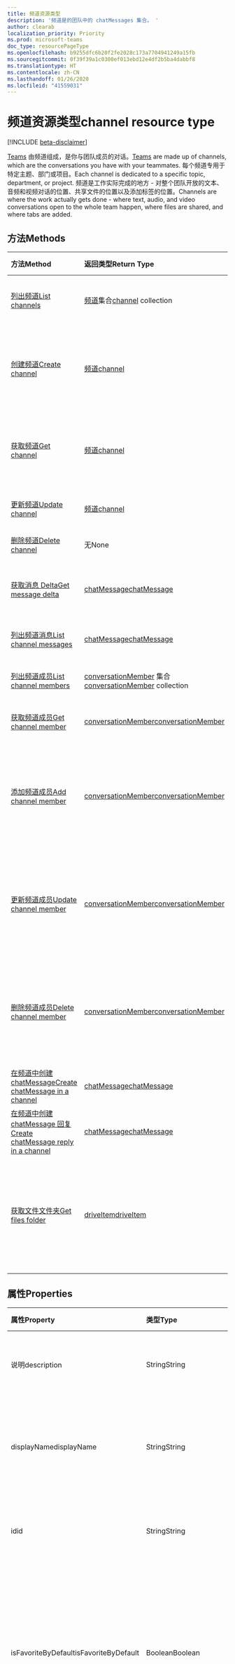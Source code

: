 ```yaml
---
title: 频道资源类型
description: '频道是的团队中的 chatMessages 集合。 '
author: clearab
localization_priority: Priority
ms.prod: microsoft-teams
doc_type: resourcePageType
ms.openlocfilehash: b9255dfc6b20f2fe2028c173a7704941249a15fb
ms.sourcegitcommit: 0f39f39a1c0300ef013ebd12e4df2b5ba4dabbf8
ms.translationtype: HT
ms.contentlocale: zh-CN
ms.lasthandoff: 01/26/2020
ms.locfileid: "41559031"
---
```

# <a name="channel-resource-type"></a><span data-ttu-id="715bc-103">频道资源类型</span><span class="sxs-lookup"><span data-stu-id="715bc-103">channel resource type</span></span>

[!INCLUDE [beta-disclaimer](../../includes/beta-disclaimer.md)]

<span data-ttu-id="715bc-104">[Teams](../resources/team.md) 由频道组成，是你与团队成员的对话。</span><span class="sxs-lookup"><span data-stu-id="715bc-104">[Teams](../resources/team.md) are made up of channels, which are the conversations you have with your teammates.</span></span> <span data-ttu-id="715bc-105">每个频道专用于特定主题、部门或项目。</span><span class="sxs-lookup"><span data-stu-id="715bc-105">Each channel is dedicated to a specific topic, department, or project.</span></span> <span data-ttu-id="715bc-106">频道是工作实际完成的地方 - 对整个团队开放的文本、音频和视频对话的位置、共享文件的位置以及添加标签的位置。</span><span class="sxs-lookup"><span data-stu-id="715bc-106">Channels are where the work actually gets done - where text, audio, and video conversations open to the whole team happen, where files are shared, and where tabs are added.</span></span>

## <a name="methods"></a><span data-ttu-id="715bc-107">方法</span><span class="sxs-lookup"><span data-stu-id="715bc-107">Methods</span></span>

| <span data-ttu-id="715bc-108">方法</span><span class="sxs-lookup"><span data-stu-id="715bc-108">Method</span></span>       | <span data-ttu-id="715bc-109">返回类型</span><span class="sxs-lookup"><span data-stu-id="715bc-109">Return Type</span></span>  |<span data-ttu-id="715bc-110">说明</span><span class="sxs-lookup"><span data-stu-id="715bc-110">Description</span></span>|
|:---------------|:--------|:----------|
|[<span data-ttu-id="715bc-111">列出频道</span><span class="sxs-lookup"><span data-stu-id="715bc-111">List channels</span></span>](../api/channel-list.md) | <span data-ttu-id="715bc-112">[频道](channel.md)集合</span><span class="sxs-lookup"><span data-stu-id="715bc-112">[channel](channel.md) collection</span></span> | <span data-ttu-id="715bc-113">获取此团队中的频道列表。</span><span class="sxs-lookup"><span data-stu-id="715bc-113">Get the list of channels in this team.</span></span>|
|[<span data-ttu-id="715bc-114">创建频道</span><span class="sxs-lookup"><span data-stu-id="715bc-114">Create channel</span></span>](../api/channel-post.md) | [<span data-ttu-id="715bc-115">频道</span><span class="sxs-lookup"><span data-stu-id="715bc-115">channel</span></span>](channel.md) | <span data-ttu-id="715bc-116">通过包含显示名称和描述来新建频道。</span><span class="sxs-lookup"><span data-stu-id="715bc-116">Create a new channel by including the display name and description.</span></span>|
|[<span data-ttu-id="715bc-117">获取频道</span><span class="sxs-lookup"><span data-stu-id="715bc-117">Get channel</span></span>](../api/channel-get.md) | [<span data-ttu-id="715bc-118">频道</span><span class="sxs-lookup"><span data-stu-id="715bc-118">channel</span></span>](channel.md) | <span data-ttu-id="715bc-119">读取频道的属性和关系。</span><span class="sxs-lookup"><span data-stu-id="715bc-119">Read properties and relationships of the channel.</span></span>|
|[<span data-ttu-id="715bc-120">更新频道</span><span class="sxs-lookup"><span data-stu-id="715bc-120">Update channel</span></span>](../api/channel-patch.md) | [<span data-ttu-id="715bc-121">频道</span><span class="sxs-lookup"><span data-stu-id="715bc-121">channel</span></span>](channel.md) | <span data-ttu-id="715bc-122">更新频道属性。</span><span class="sxs-lookup"><span data-stu-id="715bc-122">Update properties of the channel.</span></span>|
|[<span data-ttu-id="715bc-123">删除频道</span><span class="sxs-lookup"><span data-stu-id="715bc-123">Delete channel</span></span>](../api/channel-delete.md) | <span data-ttu-id="715bc-124">无</span><span class="sxs-lookup"><span data-stu-id="715bc-124">None</span></span> | <span data-ttu-id="715bc-125">删除通道。</span><span class="sxs-lookup"><span data-stu-id="715bc-125">Delete a channel.</span></span>|
|[<span data-ttu-id="715bc-126">获取消息 Delta</span><span class="sxs-lookup"><span data-stu-id="715bc-126">Get message delta</span></span>](../api/chatmessage-delta.md)  | [<span data-ttu-id="715bc-127">chatMessage</span><span class="sxs-lookup"><span data-stu-id="715bc-127">chatMessage</span></span>](../resources/chatmessage.md) | <span data-ttu-id="715bc-128">获取频道中的增量消息。</span><span class="sxs-lookup"><span data-stu-id="715bc-128">Get incremental messages in a channel.</span></span> |
|[<span data-ttu-id="715bc-129">列出频道消息</span><span class="sxs-lookup"><span data-stu-id="715bc-129">List channel messages</span></span>](../api/channel-list-messages.md)  | [<span data-ttu-id="715bc-130">chatMessage</span><span class="sxs-lookup"><span data-stu-id="715bc-130">chatMessage</span></span>](../resources/chatmessage.md) | <span data-ttu-id="715bc-131">获取频道中的消息</span><span class="sxs-lookup"><span data-stu-id="715bc-131">Get messages in a channel</span></span> |
|[<span data-ttu-id="715bc-132">列出频道成员</span><span class="sxs-lookup"><span data-stu-id="715bc-132">List channel members</span></span>](../api/conversationmember-list.md)| <span data-ttu-id="715bc-133">[conversationMember](conversationmember.md) 集合</span><span class="sxs-lookup"><span data-stu-id="715bc-133">[conversationMember](conversationmember.md) collection</span></span>| <span data-ttu-id="715bc-134">列出频道的成员。</span><span class="sxs-lookup"><span data-stu-id="715bc-134">List the members of a channel.</span></span> |
|[<span data-ttu-id="715bc-135">获取频道成员</span><span class="sxs-lookup"><span data-stu-id="715bc-135">Get channel member</span></span>](../api/conversationmember-get.md)| [<span data-ttu-id="715bc-136">conversationMember</span><span class="sxs-lookup"><span data-stu-id="715bc-136">conversationMember</span></span>](conversationmember.md)| <span data-ttu-id="715bc-137">获取频道的成员。</span><span class="sxs-lookup"><span data-stu-id="715bc-137">Get a member of a channel.</span></span> |
|[<span data-ttu-id="715bc-138">添加频道成员</span><span class="sxs-lookup"><span data-stu-id="715bc-138">Add channel member</span></span>](../api/conversationmember-add.md) | [<span data-ttu-id="715bc-139">conversationMember</span><span class="sxs-lookup"><span data-stu-id="715bc-139">conversationMember</span></span>](conversationmember.md)| <span data-ttu-id="715bc-140">向频道添加成员。</span><span class="sxs-lookup"><span data-stu-id="715bc-140">Add a member to a channel.</span></span> <span data-ttu-id="715bc-141">仅支持用于 `private` 的 `channelType`。</span><span class="sxs-lookup"><span data-stu-id="715bc-141">Only supported for `channelType` of `private`.</span></span>|
|[<span data-ttu-id="715bc-142">更新频道成员</span><span class="sxs-lookup"><span data-stu-id="715bc-142">Update channel member</span></span>](../api/conversationmember-update.md) | [<span data-ttu-id="715bc-143">conversationMember</span><span class="sxs-lookup"><span data-stu-id="715bc-143">conversationMember</span></span>](conversationmember.md)| <span data-ttu-id="715bc-144">更新聊天成员。</span><span class="sxs-lookup"><span data-stu-id="715bc-144">Update a member of a channel.</span></span> <span data-ttu-id="715bc-145">仅支持用于 `private` 的 `channelType`。</span><span class="sxs-lookup"><span data-stu-id="715bc-145">Only supported for `channelType` of `private`.</span></span>|
|[<span data-ttu-id="715bc-146">删除频道成员</span><span class="sxs-lookup"><span data-stu-id="715bc-146">Delete channel member</span></span>](../api/conversationmember-delete.md) | [<span data-ttu-id="715bc-147">conversationMember</span><span class="sxs-lookup"><span data-stu-id="715bc-147">conversationMember</span></span>](conversationmember.md)| <span data-ttu-id="715bc-148">删除频道的成员。</span><span class="sxs-lookup"><span data-stu-id="715bc-148">Delete a member of a channel.</span></span> <span data-ttu-id="715bc-149">仅支持用于 `private` 的 `channelType`。</span><span class="sxs-lookup"><span data-stu-id="715bc-149">Only supported for `channelType` of `private`.</span></span>|
|[<span data-ttu-id="715bc-150">在频道中创建 chatMessage</span><span class="sxs-lookup"><span data-stu-id="715bc-150">Create chatMessage in a channel</span></span>](../api/channel-post-messages.md) | [<span data-ttu-id="715bc-151">chatMessage</span><span class="sxs-lookup"><span data-stu-id="715bc-151">chatMessage</span></span>](../resources/chatmessage.md) | <span data-ttu-id="715bc-152">向频道发送消息。</span><span class="sxs-lookup"><span data-stu-id="715bc-152">Send a message to a channel.</span></span> |
|[<span data-ttu-id="715bc-153">在频道中创建 chatMessage 回复</span><span class="sxs-lookup"><span data-stu-id="715bc-153">Create chatMessage reply in a channel</span></span>](../api/channel-post-messagereply.md) | [<span data-ttu-id="715bc-154">chatMessage</span><span class="sxs-lookup"><span data-stu-id="715bc-154">chatMessage</span></span>](../resources/chatmessage.md) | <span data-ttu-id="715bc-155">在频道中回复消息。</span><span class="sxs-lookup"><span data-stu-id="715bc-155">Reply to a message in a channel.</span></span>|
|[<span data-ttu-id="715bc-156">获取文件文件夹</span><span class="sxs-lookup"><span data-stu-id="715bc-156">Get files folder</span></span>](../api/driveitem-get.md)| [<span data-ttu-id="715bc-157">driveItem</span><span class="sxs-lookup"><span data-stu-id="715bc-157">driveItem</span></span>](driveitem.md) | <span data-ttu-id="715bc-158">检索用于存储频道文件的 SharePoint 文件夹的详细信息。</span><span class="sxs-lookup"><span data-stu-id="715bc-158">Retrieves the details of the SharePoint folder where the files for the channel are stored.</span></span> |

## <a name="properties"></a><span data-ttu-id="715bc-159">属性</span><span class="sxs-lookup"><span data-stu-id="715bc-159">Properties</span></span>

| <span data-ttu-id="715bc-160">属性</span><span class="sxs-lookup"><span data-stu-id="715bc-160">Property</span></span>   | <span data-ttu-id="715bc-161">类型</span><span class="sxs-lookup"><span data-stu-id="715bc-161">Type</span></span> |<span data-ttu-id="715bc-162">说明</span><span class="sxs-lookup"><span data-stu-id="715bc-162">Description</span></span>|
|:---------------|:--------|:----------|
|<span data-ttu-id="715bc-163">说明</span><span class="sxs-lookup"><span data-stu-id="715bc-163">description</span></span>|<span data-ttu-id="715bc-164">String</span><span class="sxs-lookup"><span data-stu-id="715bc-164">String</span></span>|<span data-ttu-id="715bc-165">频道的可选文本描述。</span><span class="sxs-lookup"><span data-stu-id="715bc-165">Optional textual description for the channel.</span></span>|
|<span data-ttu-id="715bc-166">displayName</span><span class="sxs-lookup"><span data-stu-id="715bc-166">displayName</span></span>|<span data-ttu-id="715bc-167">String</span><span class="sxs-lookup"><span data-stu-id="715bc-167">String</span></span>|<span data-ttu-id="715bc-168">在 Microsoft Teams 中呈现在用户面前的频道名称。</span><span class="sxs-lookup"><span data-stu-id="715bc-168">Channel name as it will appear to the user in Microsoft Teams.</span></span>|
|<span data-ttu-id="715bc-169">id</span><span class="sxs-lookup"><span data-stu-id="715bc-169">id</span></span>|<span data-ttu-id="715bc-170">String</span><span class="sxs-lookup"><span data-stu-id="715bc-170">String</span></span>|<span data-ttu-id="715bc-171">频道的唯一标识符。</span><span class="sxs-lookup"><span data-stu-id="715bc-171">The channel's unique identifier.</span></span> <span data-ttu-id="715bc-172">只读。</span><span class="sxs-lookup"><span data-stu-id="715bc-172">Read-only.</span></span>|
|<span data-ttu-id="715bc-173">isFavoriteByDefault</span><span class="sxs-lookup"><span data-stu-id="715bc-173">isFavoriteByDefault</span></span>|<span data-ttu-id="715bc-174">Boolean</span><span class="sxs-lookup"><span data-stu-id="715bc-174">Boolean</span></span>|<span data-ttu-id="715bc-175">指示是否应对团队的所有成员将频道自动标记到“收藏夹”。</span><span class="sxs-lookup"><span data-stu-id="715bc-175">Indicates whether the channel should automatically be marked 'favorite' for all members of the team.</span></span> <span data-ttu-id="715bc-176">默认值：`false`。</span><span class="sxs-lookup"><span data-stu-id="715bc-176">Default: `false`.</span></span>|
|<span data-ttu-id="715bc-177">email</span><span class="sxs-lookup"><span data-stu-id="715bc-177">email</span></span>|<span data-ttu-id="715bc-178">String</span><span class="sxs-lookup"><span data-stu-id="715bc-178">String</span></span>| <span data-ttu-id="715bc-179">用于向频道发送邮件的电子邮件地址。</span><span class="sxs-lookup"><span data-stu-id="715bc-179">The email address for sending messages to the channel.</span></span> <span data-ttu-id="715bc-180">只读。</span><span class="sxs-lookup"><span data-stu-id="715bc-180">Read-only.</span></span>|
|<span data-ttu-id="715bc-181">webUrl</span><span class="sxs-lookup"><span data-stu-id="715bc-181">webUrl</span></span>|<span data-ttu-id="715bc-182">String</span><span class="sxs-lookup"><span data-stu-id="715bc-182">String</span></span>|<span data-ttu-id="715bc-183">将转到 Microsoft Teams 中的频道的超链接。</span><span class="sxs-lookup"><span data-stu-id="715bc-183">A hyperlink that will go to the channel in Microsoft Teams.</span></span> <span data-ttu-id="715bc-184">在 Microsoft Teams 中右键单击某个频道并选择“获取频道链接”即可获得此 URL。</span><span class="sxs-lookup"><span data-stu-id="715bc-184">This is the URL that you get when you right-click a channel in Microsoft Teams and select Get link to channel.</span></span> <span data-ttu-id="715bc-185">应将此 URL 视为不透明的 blob，而不对其进行解析。</span><span class="sxs-lookup"><span data-stu-id="715bc-185">This URL should be treated as an opaque blob, and not parsed.</span></span> <span data-ttu-id="715bc-186">只读。</span><span class="sxs-lookup"><span data-stu-id="715bc-186">Read-only.</span></span>|
|<span data-ttu-id="715bc-187">membershipType</span><span class="sxs-lookup"><span data-stu-id="715bc-187">membershipType</span></span>|[<span data-ttu-id="715bc-188">channelMembershipType</span><span class="sxs-lookup"><span data-stu-id="715bc-188">channelMembershipType</span></span>](../resources/enums.md#channelmembershiptype-values)|<span data-ttu-id="715bc-189">频道的类型。</span><span class="sxs-lookup"><span data-stu-id="715bc-189">The type of the channel.</span></span> <span data-ttu-id="715bc-190">可在创建期间设置，但不可更改。</span><span class="sxs-lookup"><span data-stu-id="715bc-190">Can be set during creation and cannot be changed.</span></span> <span data-ttu-id="715bc-191">默认：标准。</span><span class="sxs-lookup"><span data-stu-id="715bc-191">Default: standard.</span></span>|

## <a name="relationships"></a><span data-ttu-id="715bc-192">关系</span><span class="sxs-lookup"><span data-stu-id="715bc-192">Relationships</span></span>

| <span data-ttu-id="715bc-193">关系</span><span class="sxs-lookup"><span data-stu-id="715bc-193">Relationship</span></span> | <span data-ttu-id="715bc-194">类型</span><span class="sxs-lookup"><span data-stu-id="715bc-194">Type</span></span> |<span data-ttu-id="715bc-195">说明</span><span class="sxs-lookup"><span data-stu-id="715bc-195">Description</span></span>|
|:---------------|:--------|:----------|
|<span data-ttu-id="715bc-196">messages</span><span class="sxs-lookup"><span data-stu-id="715bc-196">messages</span></span>|<span data-ttu-id="715bc-197">[chatMessage](chatmessage.md) 集合</span><span class="sxs-lookup"><span data-stu-id="715bc-197">[chatMessage](chatmessage.md) collection</span></span>|<span data-ttu-id="715bc-198">频道中的所有消息集合。</span><span class="sxs-lookup"><span data-stu-id="715bc-198">A collection of all the messages in the channel.</span></span> <span data-ttu-id="715bc-199">一种导航属性。</span><span class="sxs-lookup"><span data-stu-id="715bc-199">A navigation property.</span></span> <span data-ttu-id="715bc-200">可为空。</span><span class="sxs-lookup"><span data-stu-id="715bc-200">Nullable.</span></span> <span data-ttu-id="715bc-201">此 API 目前仅支持读取消息，但最终也会支持写入消息。</span><span class="sxs-lookup"><span data-stu-id="715bc-201">Currently this API only supports reading but will eventually support writing messages too.</span></span>|
|<span data-ttu-id="715bc-202">选项卡</span><span class="sxs-lookup"><span data-stu-id="715bc-202">tabs</span></span>|<span data-ttu-id="715bc-203">[teamsTab](../resources/teamstab.md) 集合</span><span class="sxs-lookup"><span data-stu-id="715bc-203">[teamsTab](../resources/teamstab.md) collection</span></span>|<span data-ttu-id="715bc-204">频道中的所有选项卡集合。</span><span class="sxs-lookup"><span data-stu-id="715bc-204">A collection of all the tabs in the channel.</span></span> <span data-ttu-id="715bc-205">一种导航属性。</span><span class="sxs-lookup"><span data-stu-id="715bc-205">A navigation property.</span></span>|
|<span data-ttu-id="715bc-206">成员</span><span class="sxs-lookup"><span data-stu-id="715bc-206">members</span></span>|<span data-ttu-id="715bc-207">[conversationMember](conversationmember.md) 集合</span><span class="sxs-lookup"><span data-stu-id="715bc-207">[conversationMember](conversationmember.md) collection</span></span>|<span data-ttu-id="715bc-208">与频道关联的成员资格记录的集合。</span><span class="sxs-lookup"><span data-stu-id="715bc-208">A collection of membership records associated with the channel.</span></span>|
|<span data-ttu-id="715bc-209">filesFolder</span><span class="sxs-lookup"><span data-stu-id="715bc-209">filesFolder</span></span>|[<span data-ttu-id="715bc-210">driveItem</span><span class="sxs-lookup"><span data-stu-id="715bc-210">driveItem</span></span>](driveitem.md)|<span data-ttu-id="715bc-211">用于存储频道文件的位置的元数据。</span><span class="sxs-lookup"><span data-stu-id="715bc-211">Metadata for the location where the channel's files are stored.</span></span>|

## <a name="json-representation"></a><span data-ttu-id="715bc-212">JSON 表示形式</span><span class="sxs-lookup"><span data-stu-id="715bc-212">JSON representation</span></span>

<span data-ttu-id="715bc-213">下面是资源的 JSON 表示形式。</span><span class="sxs-lookup"><span data-stu-id="715bc-213">The following is a JSON representation of the resource.</span></span>

<!-- {
  "blockType": "resource",
  "optionalProperties": [
    "messages"
  ],
  "keyProperty": "id",
  "@odata.type": "microsoft.graph.channel"
}-->

```json
{
  "description": "string",
  "displayName": "string",
  "id": "string (identifier)",
  "isFavoriteByDefault": true,
  "email": "string",
  "webUrl": "string",
  "membershipType": "channelMembershipType"
}
```

<!-- uuid: 8fcb5dbc-d5aa-4681-8e31-b001d5168d79
2015-10-25 14:57:30 UTC -->
<!--
{
  "type": "#page.annotation",
  "description": "channel resource",
  "keywords": "",
  "section": "documentation",
  "tocPath": "",
  "suppressions": []
}
-->

